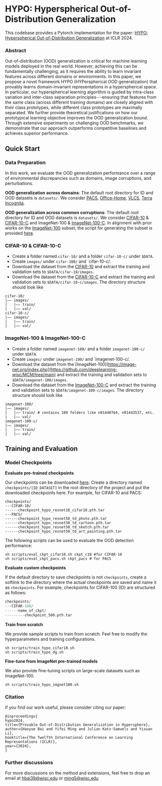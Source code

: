 # HYPO: Hyperspherical Out-of-Distribution Generalization

This codebase provides a Pytorch implementation for the paper: [HYPO: Hyperspherical Out-of-Distribution Generalization](https://openreview.net/pdf?id=VXak3CZZGC) at ICLR 2024.

### Abstract

Out-of-distribution (OOD) generalization is critical for machine learning models deployed in the real world.  However, achieving this can be fundamentally challenging, as it requires the ability to learn invariant features across different domains or environments. In this paper, we propose a novel framework HYPO (HYPerspherical OOD generalization) that provably learns domain-invariant representations in a hyperspherical space. In particular, our hyperspherical learning algorithm is guided by intra-class variation and inter-class separation principles---ensuring that features from the same class (across different training domains) are closely aligned with their class prototypes, while different class prototypes are maximally separated. We further provide theoretical justifications on how our prototypical learning objective improves the OOD generalization bound. Through extensive experiments on challenging OOD benchmarks, we demonstrate that our approach outperforms competitive baselines and achieves superior performance.


## Quick Start

### Data Preparation
In this work, we evaluate the OOD generalization performance over a range of environmental discrepancies such as domains, image corruptions, and perturbations. 

**OOD generalization across domains**: The default root directory for ID and OOD datasets is `datasets/`. We consider [PACS](https://arxiv.org/abs/1710.03077), [Office-Home](https://arxiv.org/abs/1706.07522), [VLCS](https://openaccess.thecvf.com/content_iccv_2013/papers/Fang_Unbiased_Metric_Learning_2013_ICCV_paper.pdf), [Terra Incognita](https://arxiv.org/abs/1807.04975).

**OOD generalization across common corruptions**: The default root directory for ID and OOD datasets is `datasets/`. We consider 
[CIFAR-10](https://www.cs.toronto.edu/~kriz/learning-features-2009-TR.pdf) & [CIFAR-10-C](https://arxiv.org/abs/1903.12261) and ImageNet-100 & [ImageNet-100-C](https://arxiv.org/abs/1903.12261).
In alignment with prior works on the [ImageNet-100](https://github.com/deeplearning-wisc/MCM/tree/main) subset, the script for generating the subset is provided [here](https://github.com/deeplearning-wisc/MCM/blob/main/create_imagenet_subset.py).

### CIFAR-10 & CIFAR-10-C

- Create a folder named `cifar-10/` and a folder `cifar-10-c/` under `$DATA`.
- Create `images/` under `cifar-100/` and `cifar-10-c/.
- Download the dataset from the [CIFAR-10](https://www.cs.toronto.edu/~kriz/learning-features-2009-TR.pdf) and extract the training and validation sets to `$DATA/cifar-10/images`.
- Download the dataset from the [CIFAR-10-C](https://arxiv.org/abs/1903.12261) and extract the training and validation sets to `$DATA/cifar-10-c/images`. The directory structure should look like
```
cifar-10/
|–– images/
|   |–– train/ 
|   |–– val/
cifar-10-c/
|–– images/
|   |–– train/ 
|   |–– val/
```

### ImageNet-100 & ImageNet-100-C

- Create a folder named `imagenet-100/` and a folder `imagenet-100-c/` under `$DATA`.
- Create `images/` under `imagenet-100/` and `imagenet-100-c/.
- Download the dataset from the [ImageNet-100](https://image-net.org/index.php](https://github.com/deeplearning-wisc/MCM/tree/main) and extract the training and validation sets to `$DATA/imagenet-100/images`.
- Download the dataset from the [ImageNet-100-C](https://arxiv.org/abs/1903.12261) and extract the training and validation sets to `$DATA/imagenet-100-c/images`. The directory structure should look like
```
imagenet-100/
|–– images/
|   |–– train/ # contains 100 folders like n01440764, n01443537, etc.
|   |–– val/
imagenet-100-c/
|–– images/
|   |–– train/ 
|   |–– val/
```

## Training and Evaluation 

### Model Checkpoints

**Evaluate pre-trained checkpoints** 

Our checkpoints can be downloaded [here](https://drive.google.com/file/d/1FeK_eyKHBl-tKo8coM4ra6VGS7qooun7/view?usp=drive_link). Create a directory named `checkpoints/[ID_DATASET]` in the root directory of the project and put the downloaded checkpoints here. For example, for CIFAR-10 and PACS:

```
checkpoints/
---CIFAR-10/	 	
------checkpoint_hypo_resnet18_cifar10.pth.tar
---PACS/	 	
------checkpoint_hypo_resnet50_td_photo.pth.tar
------checkpoint_hypo_resnet50_td_cartoon.pth.tar
------checkpoint_hypo_resnet50_td_sketch.pth.tar
------checkpoint_hypo_resnet50_td_art_painting.pth.tar
```

The following scripts can be used to evaluate the OOD detection performance:

```
sh scripts/eval_ckpt_cifar10.sh ckpt_c10 #for CIFAR-10
sh scripts/eval_ckpt_pacs.sh ckpt_pacs # for PACS
```



**Evaluate custom checkpoints** 

If the default directory to save checkpoints is not `checkpoints`, create a softlink to the directory where the actual checkpoints are saved and name it as `checkpoints`. For example, checkpoints for CIFAR-100 (ID) are structured as follows: 

```python
checkpoints/
---CIFAR-100/
------name_of_ckpt/
---------checkpoint_500.pth.tar
```


**Train from scratch** 

We provide sample scripts to train from scratch. Feel free to modify the hyperparameters and training configurations.

```
sh scripts/train_hypo_cifar10.sh
sh scripts/train_hypo_dg.sh
```

**Fine-tune from ImageNet pre-trained models** 

We also provide fine-tuning scripts on large-scale datasets such as ImageNet-100.

```
sh scripts/train_hypo_imgnet100.sh 
```



### Citation

If you find our work useful, please consider citing our paper:
```
@inproceedings{
hypo2024,
title={Provable Out-of-Distribution Generalization in Hypersphere},
author={Haoyue Bai and Yifei Ming and Julian Katz-Samuels and Yixuan Li},
booktitle={The Twelfth International Conference on Learning Representations (ICLR)},
year={2024},
}
```


### Further discussions
For more discussions on the method and extensions, feel free to drop an email at hbai39@wisc.edu or ming5@wisc.edu
